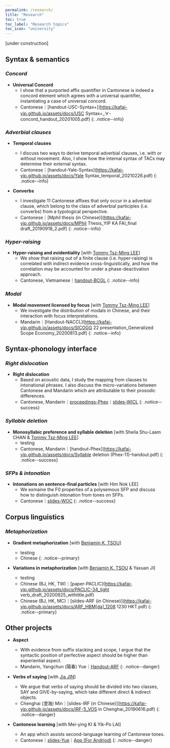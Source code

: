 ```yaml
---
permalink: /research/
title: "Research"
toc: true
toc_label: "Research topics"
toc_icon: "university"
---
```


[under construction]

## Syntax & semantics

### *Concord*

- **Universal Concord**
    - I show that a purported affix quantifier in Cantonese is indeed a concord element which agrees with a universal quantifier, instantiating a case of universal concord. 
    - Cantonese｜[handout-USC-Syntax+](https://kafai-yip.github.io/assets/docs/USC Syntax+_∀-concord_handout_20201005.pdf)
{: .notice--info}


### *Adverbial clauses*
- **Temporal clauses**
    - I discuss two ways to derive temporal adverbial clauses, i.e. with or without movement. Also, I show how the internal syntax of TACs may determine their external syntax.
    - Cantonese｜[handout-Yale-Syntax](https://kafai-yip.github.io/assets/docs/Yale Syntax_temporal_20210226.pdf)
{: .notice--info}

- **Converbs**
    - I investigate 11 Cantonese affixes that only occur in a adverbial clause, which belong to the class of adverbial participles (i.e. converbs) from a typological perspective.
    - Cantonese｜[Mphil thesis (in Chinese)](https://kafai-yip.github.io/assets/docs/MPhil Thesis_YIP KA FAI_final draft_20190918_2.pdf)
{: .notice--info}

### *Hyper-raising*

- **Hyper-raising and evidentiality** [with [Tommy Tsz-Ming LEE](https://tszminglee.github.io/)]
    - We show that raising out of a finite clause (i.e. hyper-raising) is correlated with indirect evidence cross-linguistically, and how the correlation may be accounted for under a phase-deactivation approach.  
    - Cantonese, Vietnamese｜[handout-BCGL](https://kafai-yip.github.io/assets/docs/BCGL_HR_evidentiality_handout.pdf)
{: .notice--info}
 
### *Modal*

- **Modal movement licensed by focus** [with [Tommy Tsz-Ming LEE](https://tszminglee.github.io/)]
    - We investigate the distribution of modals in Chinese, and their interaction with focus interpretations.
    - Mandarin｜[Handout-NACCL](https://kafai-yip.github.io/assets/docs/SICOGG 22 presentation_Generalized Scope Economy_20200813.pdf)
{: .notice--info}

## Syntax-phonology interface

### *Right dislocation*

- **Right dislocation**
    - Based on acoustic data, I study the mapping from clauses to intonational phrases. I also discuss the micro-variations between Cantonese and Mandarin which are attributable to their prosodic differences.
    - Cantonese, Mandarin｜[proceedings-Phex](https://sapporo-u.repo.nii.ac.jp/?action=repository_uri&item_id=7728&file_id=22&file_no=1)｜[slides-WICL](https://kafai-yip.github.io/assets/docs/WICL-5_RD_20200418.pptx)
{: .notice--success}

### *Syllable deletion*

- **Monosyllabic preference and syllable deletion** [with Sheila Shu-Laam CHAN & [Tommy Tsz-Ming LEE](https://tszminglee.github.io/)]
    - testing
    - Cantonese, Mandarin｜[handout-Phex](https://kafai-yip.github.io/assets/docs/Syllable deletion (Phex-11)-handout.pdf)
{: .notice--success}

### *SFPs & intonation*

- **Intonations on sentence-final particles** [with Him Nok LEE]
    - We exmaine the F0 properties of a polysemous SFP and discuss how to distinguish intonation from tones on SFPs.
    - Cantonese｜[slides-WOC](https://kafai-yip.github.io/assets/docs/WOC-20_ge_20200606.pdf)
{: .notice--success}

## Corpus linguistics

### *Metaphorization*

- **Gradient metaphorization** [with [Benjamin K. TSOU](https://lt.cityu.edu.hk/People/Peop_peopleProfile.asp?peop_rkcl=1&peop_StfID=134)]
    - testing
    - Chinese
{: .notice--primary}

- **Variations in metaphorization** [with [Benjamin K. TSOU](https://lt.cityu.edu.hk/People/Peop_peopleProfile.asp?peop_rkcl=1&peop_StfID=134) & Yaxuan JI]
    - testing
    - Chinese (BJ, HK, TW)｜[paper-PACLIC](https://kafai-yip.github.io/assets/docs/PACLIC-34_light verb_draft_20200925_withtitle.pdf)
    - Chinese (BJ, HK, MC)｜[slides-ARF (in Chinese)](https://kafai-yip.github.io/assets/docs/ARF_HBM[da]_1208 1230 HKT.pdf)
{: .notice--primary}

## Other projects

- **Aspect**
    - With evidence from suffix stacking and scope, I argue that the syntactic position of perfective aspect should be higher than experiential aspect.
    - Mandarin, Yangchun (陽春) Yue｜[Handout-ARF](https://kafai-yip.github.io/assets/docs/ARF2020_perfective_handout_20201212.pdf)
{: .notice--danger}

- **Verbs of saying** [with [Jia JIN](https://myweb.cuhk.edu.cn/jinjia)]
    - We argue that verbs of saying should be divided into two classes, SAY and GIVE-by-saying, which take different direct & indirect objects. 
    - Chenghai (澄海) Min｜[slides-IRF (in Chinese)](https://kafai-yip.github.io/assets/docs/IRF-5_VOS in Chenghai_20190616.pdf)
{: .notice--danger}

- **Cantonese learning** [with Mei-ying KI & Yik-Po LAI]
    - An app which assists second-language learning of Cantonese tones.
    - Cantonese｜[slides-Yue](https://docs.google.com/presentation/d/1qJQlwvJAXd_KDMfQaqr21ZZdPj3p17dDsMirqcedfD8/edit?usp=sharing)｜[App (For Andriod)](https://drive.google.com/file/d/15MCHYrVcpEPJf59HjeGXEEAF9aukUN-9/view?usp=sharing)
{: .notice--danger}

